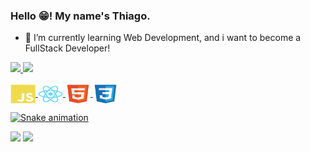 
### Hello 😁! My name's Thiago.

- 🌱 I’m currently learning Web Development, and i want to become a FullStack Developer!
 </a>
 <div> 
  
  

<div>
  <a href="https://github.com/yThiagoFS">
  <img height="180em" src="https://github-readme-stats.vercel.app/api?username=yThiagoFS&show_icons=true&theme=tokyonight&include_all_commits=true&count_private=true"/>
  <img height="180em" src="https://github-readme-stats.vercel.app/api/top-langs/?username=yThiagoFS&layout=compact&langs_count=16&theme=tokyonight"/>
</div>
  
<div style="display: flex align-items:center"><br>
  <img align="center" alt="Thi-Js" height="30" width="40" src="https://raw.githubusercontent.com/devicons/devicon/master/icons/javascript/javascript-plain.svg">
  
  <img align="center" alt="Thi-React" height="30" width="40" src="https://raw.githubusercontent.com/devicons/devicon/master/icons/react/react-original.svg">
  <img align="center" alt="Thi-HTML" height="30" width="40" src="https://raw.githubusercontent.com/devicons/devicon/master/icons/html5/html5-original.svg">
  <img align="center" alt="Thi-CSS" height="30" width="40" src="https://raw.githubusercontent.com/devicons/devicon/master/icons/css3/css3-original.svg">
</div>
  
 ![Snake animation](https://github.com/yThiagoFS/yThiagoFS/blob/output/github-contribution-grid-snake.svg)
  
<div>
 
  <a href = "mailto:thi.ferreira.silva03@gmail.com"><img src="https://img.shields.io/badge/Gmail-D14836?style=for-the-badge&logo=gmail&logoColor=white" target="_blank"></a>
  <a href="https://www.linkedin.com/in/thiago-ferreira-602aa1232/" target="_blank"><img src="https://img.shields.io/badge/-LinkedIn-%230077B5?style=for-the-badge&logo=linkedin&logoColor=white" target="_blank"></a>   
 

</div>
 


